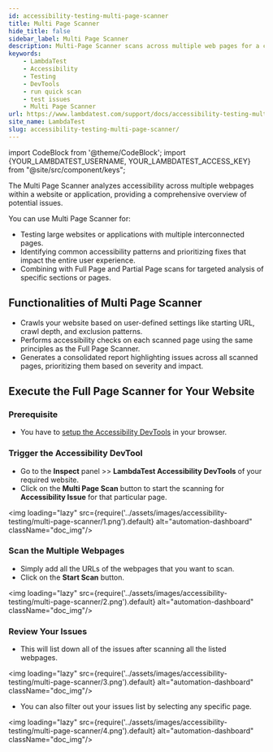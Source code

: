 ```yaml
---
id: accessibility-testing-multi-page-scanner
title: Multi Page Scanner
hide_title: false
sidebar_label: Multi Page Scanner
description: Multi-Page Scanner scans across multiple web pages for a comprehensive overview of potential issues and prioritizes fixes impacting the user experience.
keywords:
    - LambdaTest
    - Accessibility
    - Testing
    - DevTools
    - run quick scan
    - test issues
    - Multi Page Scanner
url: https://www.lambdatest.com/support/docs/accessibility-testing-multi-page-scanner/
site_name: LambdaTest
slug: accessibility-testing-multi-page-scanner/
---
```


import CodeBlock from '@theme/CodeBlock';
import {YOUR_LAMBDATEST_USERNAME, YOUR_LAMBDATEST_ACCESS_KEY} from "@site/src/component/keys";

<script type="application/ld+json"
      dangerouslySetInnerHTML={{ __html: JSON.stringify({
       "@context": "https://schema.org",
        "@type": "BreadcrumbList",
        "itemListElement": [{
          "@type": "ListItem",
          "position": 1,
          "name": "Home",
          "item": "https://www.lambdatest.com"
        },{
          "@type": "ListItem",
          "position": 2,
          "name": "Support",
          "item": "https://www.lambdatest.com/support/docs/"
        },{
          "@type": "ListItem",
          "position": 3,
          "name": "How to run Multi Page Scanner",
          "item": "https://www.lambdatest.com/support/docs/accessibility-testing-multi-page-scanner/"
        }]
      })
    }}
></script>
The Multi Page Scanner analyzes accessibility across multiple webpages within a website or application, providing a comprehensive overview of potential issues. 

You can use Multi Page Scanner for:

- Testing large websites or applications with multiple interconnected pages.
- Identifying common accessibility patterns and prioritizing fixes that impact the entire user experience.
- Combining with Full Page and Partial Page scans for targeted analysis of specific sections or pages.

## Functionalities of Multi Page Scanner

- Crawls your website based on user-defined settings like starting URL, crawl depth, and exclusion patterns.
- Performs accessibility checks on each scanned page using the same principles as the Full Page Scanner.
- Generates a consolidated report highlighting issues across all scanned pages, prioritizing them based on severity and impact.

## Execute the Full Page Scanner for Your Website

### Prerequisite

- You have to [setup the Accessibility DevTools](/support/docs/accessibility-testing-install-devtools) in your browser.

### Trigger the Accessibility DevTool

- Go to the **Inspect** panel >> **LambdaTest Accessibility DevTools** of your required website.
- Click on the **Multi Page Scan** button to start the scanning for **Accessibility Issue** for that particular page.

<img loading="lazy" src={require('../assets/images/accessibility-testing/multi-page-scanner/1.png').default} alt="automation-dashboard" className="doc_img"/>

### Scan the Multiple Webpages

- Simply add all the URLs of the webpages that you want to scan.
- Click on the **Start Scan** button.

<img loading="lazy" src={require('../assets/images/accessibility-testing/multi-page-scanner/2.png').default} alt="automation-dashboard" className="doc_img"/>

### Review Your Issues

- This will list down all of the issues after scanning all the listed webpages.

<img loading="lazy" src={require('../assets/images/accessibility-testing/multi-page-scanner/3.png').default} alt="automation-dashboard" className="doc_img"/>

- You can also filter out your issues list by selecting any specific page.

<img loading="lazy" src={require('../assets/images/accessibility-testing/multi-page-scanner/4.png').default} alt="automation-dashboard" className="doc_img"/>